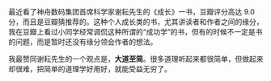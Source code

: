 最近看了神舟数码集团首席科学家谢耘先生的《成长》一书，豆瓣评分高达 9.0 分，而且是豆瓣猜推荐的。这种个人成长类的书，尤其讲读者和作者之间的缘分，我在豆瓣上看过小同学经常调侃这种所谓的“成功学”的书，但有的时候不一定是书的问题，而是暂时还没有缘分领会作者的想法。

我最赞同谢耘先生的一个观点是，**大道至简**。很多道理听起来都很简单，但做起来却很难，把简单的道理学好用好，就能受益无穷了。
